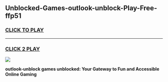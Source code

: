 
## Unblocked-Games-outlook-unblock-Play-Free-ffp51
<h3>
<a href="https://premium76.site?title=outlook-unblock&ref=10A">CLICK TO PLAY</a></h3>
<hr>

<h3>
<a href="https://premium76.site?title=outlook-unblock&ref=10A">CLICK 2 PLAY</a>
  
</h3>

<a href="https://premium76.site?title=outlook-unblock&ref=10A"><img src="https://clearcache.store/games.png"></a>


**outlook-unblock games unblocked: Your Gateway to Fun and Accessible Online Gaming**

